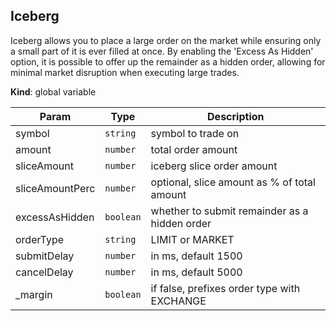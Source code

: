 <a name="Iceberg"></a>

## Iceberg
Iceberg allows you to place a large order on the market while ensuring only
a small part of it is ever filled at once. By enabling the 'Excess As Hidden'
option, it is possible to offer up the remainder as a hidden order, allowing
for minimal market disruption when executing large trades.

**Kind**: global variable  

| Param | Type | Description |
| --- | --- | --- |
| symbol | <code>string</code> | symbol to trade on |
| amount | <code>number</code> | total order amount |
| sliceAmount | <code>number</code> | iceberg slice order amount |
| sliceAmountPerc | <code>number</code> | optional, slice amount as % of total amount |
| excessAsHidden | <code>boolean</code> | whether to submit remainder as a hidden order |
| orderType | <code>string</code> | LIMIT or MARKET |
| submitDelay | <code>number</code> | in ms, default 1500 |
| cancelDelay | <code>number</code> | in ms, default 5000 |
| _margin | <code>boolean</code> | if false, prefixes order type with EXCHANGE |

